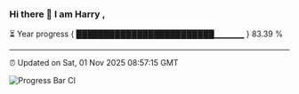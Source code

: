 ### Hi there 👋 I am Harry , 

⏳ Year progress { █████████████████████████▁▁▁▁▁ } 83.39 %

---

⏰ Updated on Sat, 01 Nov 2025 08:57:15 GMT

![Progress Bar CI](https://github.com/duykhang68/duykhang68/workflows/Progress%20Bar%20CI/badge.svg)
